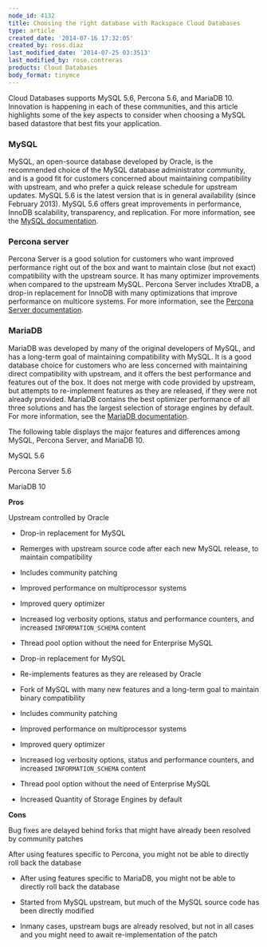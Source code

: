 ```yaml
---
node_id: 4132
title: Choosing the right database with Rackspace Cloud Databases
type: article
created_date: '2014-07-16 17:32:05'
created_by: ross.diaz
last_modified_date: '2014-07-25 03:3513'
last_modified_by: rose.contreras
products: Cloud Databases
body_format: tinymce
---
```


Cloud Databases supports MySQL 5.6, Percona 5.6, and MariaDB 10.
Innovation is happening in each of these communities, and this article
highlights some of the key aspects to consider when choosing a MySQL
based datastore that best fits your application.

### MySQL

MySQL, an open-source database developed by Oracle, is the recommended
choice of the MySQL database administrator community, and is a good fit
for customers concerned about maintaining compatibility with upstream,
and who prefer a quick release schedule for upstream updates. MySQL 5.6
is the latest version that is in general availability (since February
2013). MySQL 5.6 offers great improvements in performance, InnoDB
scalability, transparency, and replication. For more information, see
the [MySQL documentation](http://dev.mysql.com).

### Percona server

Percona Server is a good solution for customers who want improved
performance right out of the box and want to maintain close (but not
exact) compatibility with the upstream source. It has many optimizer
improvements when compared to the upstream MySQL. Percona Server
includes XtraDB, a drop-in replacement for InnoDB with many
optimizations that improve performance on multicore systems. For more
information, see the [Percona Server
documentation](http://www.percona.com/software/percona-server).

### MariaDB

MariaDB was developed by many of the original developers of MySQL, and
has a long-term goal of maintaining compatibility with MySQL. It is a
good database choice for customers who are less concerned with
maintaining direct compatibility with upstream, and it offers the best
performance and features out of the box. It does not merge with code
provided by upstream, but attempts to re-implement features as they are
released, if they were not already provided. MariaDB contains the best
optimizer performance of all three solutions and has the largest
selection of storage engines by default. For more information, see the
[MariaDB documentation](https://mariadb.org/en/about/).

The following table displays the major features and differences among
MySQL, Percona Server, and MariaDB 10.

 

MySQL 5.6

Percona Server 5.6

MariaDB 10

**Pros**

Upstream controlled by Oracle

-   Drop-in replacement for MySQL

-   Remerges with upstream source code after each new MySQL release, to
    maintain compatibility

-   Includes community patching

-   Improved performance on multiprocessor systems

-   Improved query optimizer

-   Increased log verbosity options, status and performance counters,
    and increased `INFORMATION_SCHEMA` content

-   Thread pool option without the need for Enterprise MySQL

-   Drop-in replacement for MySQL

-   Re-implements features as they are released by Oracle

-   Fork of MySQL with many new features and a long-term goal to
    maintain binary compatibility

-   Includes community patching

-   Improved performance on multiprocessor systems

-   Improved query optimizer

-   Increased log verbosity options, status and performance counters,
    and increased `INFORMATION_SCHEMA` content

-   Thread pool option without the need of Enterprise MySQL

-   Increased Quantity of Storage Engines by default

**Cons**

Bug fixes are delayed behind forks that might have already been resolved
by community patches

After using features specific to Percona, you might not be able to
directly roll back the database

-   After using features specific to MariaDB, you might not be able to
    directly roll back the database

-   Started from MySQL upstream, but much of the MySQL source code has
    been directly modified

-   Inmany cases, upstream bugs are already resolved, but not in all
    cases and you might need to await re-implementation of the patch



